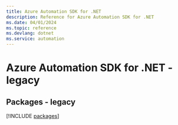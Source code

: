 ```yaml
---
title: Azure Automation SDK for .NET
description: Reference for Azure Automation SDK for .NET
ms.date: 04/01/2024
ms.topic: reference
ms.devlang: dotnet
ms.service: automation
---
```

# Azure Automation SDK for .NET - legacy
## Packages - legacy
[!INCLUDE [packages](automation-index.md)]